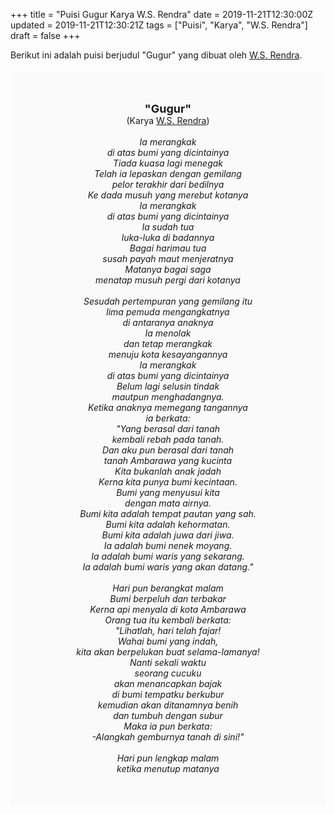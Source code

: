 +++
title = "Puisi Gugur Karya W.S. Rendra"
date = 2019-11-21T12:30:00Z
updated = 2019-11-21T12:30:21Z
tags = ["Puisi", "Karya", "W.S. Rendra"]
draft = false
+++

<div dir="ltr" style="text-align: left;" trbidi="on"><div style="text-align: justify;">Berikut ini adalah puisi berjudul "Gugur" yang dibuat oleh <a href="https://ensiklopedia.kemdikbud.go.id/sastra/artikel/Rendra" target="_blank">W.S. Rendra</a>.</div><br /><div style="background: #FAFAFA; font-size: 14px; height: auto; margin: 0 auto; padding: 50px; text-align: center; width: auto;"><span style="font-size: 18px;"><b>"Gugur"</b></span><br />(Karya <a href="https://www.sekata.web.id/tags/w.s.-rendra" target="_blank">W.S. Rendra</a>) <br /><br /><i>Ia merangkak<br />di atas bumi yang dicintainya<br />Tiada kuasa lagi menegak<br />Telah ia lepaskan dengan gemilang<br />pelor terakhir dari bedilnya<br />Ke dada musuh yang merebut kotanya<br />Ia merangkak<br />di atas bumi yang dicintainya<br />Ia sudah tua<br />luka-luka di badannya<br />Bagai harimau tua<br />susah payah maut menjeratnya<br />Matanya bagai saga<br />menatap musuh pergi dari kotanya<br /><br />Sesudah pertempuran yang gemilang itu<br />lima pemuda mengangkatnya<br />di antaranya anaknya<br />Ia menolak<br />dan tetap merangkak<br />menuju kota kesayangannya<br />Ia merangkak<br />di atas bumi yang dicintainya<br />Belum lagi selusin tindak<br />mautpun menghadangnya.<br />Ketika anaknya memegang tangannya<br />ia berkata:<br />"Yang berasal dari tanah<br />kembali rebah pada tanah.<br />Dan aku pun berasal dari tanah<br />tanah Ambarawa yang kucinta<br />Kita bukanlah anak jadah<br />Kerna kita punya bumi kecintaan.<br />Bumi yang menyusui kita<br />dengan mata airnya.<br />Bumi kita adalah tempat pautan yang sah.<br />Bumi kita adalah kehormatan.<br />Bumi kita adalah juwa dari jiwa.<br />Ia adalah bumi nenek moyang.<br />Ia adalah bumi waris yang sekarang.<br />Ia adalah bumi waris yang akan datang."<br /><br />Hari pun berangkat malam<br />Bumi berpeluh dan terbakar<br />Kerna api menyala di kota Ambarawa<br />Orang tua itu kembali berkata:<br />"Lihatlah, hari telah fajar!<br />Wahai bumi yang indah,<br />kita akan berpelukan buat selama-lamanya!<br />Nanti sekali waktu<br />seorang cucuku<br />akan menancapkan bajak<br />di bumi tempatku berkubur<br />kemudian akan ditanamnya benih<br />dan tumbuh dengan subur<br />Maka ia pun berkata:<br />-Alangkah gemburnya tanah di sini!"<br /><br />Hari pun lengkap malam<br />ketika menutup matanya</i></div></div>
